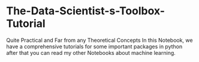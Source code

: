 # The-Data-Scientist-s-Toolbox-Tutorial
Quite Practical and Far from any Theoretical Concepts
In this Notebook, we have a comprehensive tutorials for some important packages in python after that you can read my other Notebooks about machine learning.

